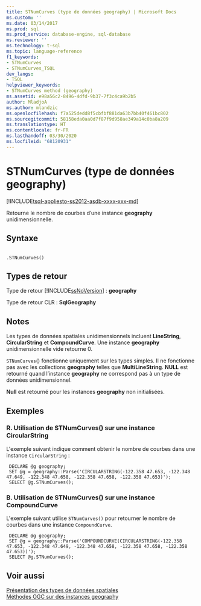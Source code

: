 ```yaml
---
title: STNumCurves (type de données geography) | Microsoft Docs
ms.custom: ''
ms.date: 03/14/2017
ms.prod: sql
ms.prod_service: database-engine, sql-database
ms.reviewer: ''
ms.technology: t-sql
ms.topic: language-reference
f1_keywords:
- STNumCurves
- STNumCurves_TSQL
dev_langs:
- TSQL
helpviewer_keywords:
- STNumCurves method (geography)
ms.assetid: e98a56c2-8496-4dfd-9b37-7f3c4ca9b2b5
author: MladjoA
ms.author: mlandzic
ms.openlocfilehash: f7a525dedd8f5cbfbf881da63b7bb40f461bc802
ms.sourcegitcommit: 58158eda0aa0d7f87f9d958ae349a14c0ba8a209
ms.translationtype: HT
ms.contentlocale: fr-FR
ms.lasthandoff: 03/30/2020
ms.locfileid: "68120931"
---
```

# <a name="stnumcurves-geography-data-type"></a>STNumCurves (type de données geography)
[!INCLUDE[tsql-appliesto-ss2012-asdb-xxxx-xxx-md](../../includes/tsql-appliesto-ss2012-asdb-xxxx-xxx-md.md)]

  Retourne le nombre de courbes d’une instance **geography** unidimensionnelle.  
  
## <a name="syntax"></a>Syntaxe  
  
```  
  
.STNumCurves()  
```  
  
## <a name="return-types"></a>Types de retour  
 Type de retour [!INCLUDE[ssNoVersion](../../includes/ssnoversion-md.md)] : **geography**  
  
 Type de retour CLR : **SqlGeography**  
  
## <a name="remarks"></a>Notes  
 Les types de données spatiales unidimensionnels incluent **LineString**, **CircularString** et **CompoundCurve**. Une instance **geography** unidimensionnelle vide retourne 0.  
  
 `STNumCurves`() fonctionne uniquement sur les types simples. Il ne fonctionne pas avec les collections **geography** telles que **MultiLineString**. **NULL** est retourné quand l’instance **geography** ne correspond pas à un type de données unidimensionnel.  
  
 **Null** est retourné pour les instances **geography** non initialisées.  
  
## <a name="examples"></a>Exemples  
  
### <a name="a-using-stnumcurves-on-a-circularstring-instance"></a>R. Utilisation de STNumCurves() sur une instance CircularString  
 L'exemple suivant indique comment obtenir le nombre de courbes dans une instance `CircularString` :  
  
```
 DECLARE @g geography; 
 SET @g = geography::Parse('CIRCULARSTRING(-122.358 47.653, -122.348 47.649, -122.348 47.658, -122.358 47.658, -122.358 47.653)');  
 SELECT @g.STNumCurves();
 ```  
  
### <a name="b-using-stnumcurves-on-a-compoundcurve-instance"></a>B. Utilisation de STNumCurves() sur une instance CompoundCurve  
 L'exemple suivant utilise `STNumCurves()` pour retourner le nombre de courbes dans une instance `CompoundCurve`.  
  
```
 DECLARE @g geography;  
 SET @g = geography::Parse('COMPOUNDCURVE(CIRCULARSTRING(-122.358 47.653, -122.348 47.649, -122.348 47.658, -122.358 47.658, -122.358 47.653))');  
 SELECT @g.STNumCurves();
 ```  
  
## <a name="see-also"></a>Voir aussi  
 [Présentation des types de données spatiales](../../relational-databases/spatial/spatial-data-types-overview.md)   
 [Méthodes OGC sur des instances geography](../../t-sql/spatial-geography/ogc-methods-on-geography-instances.md)  
  
  
